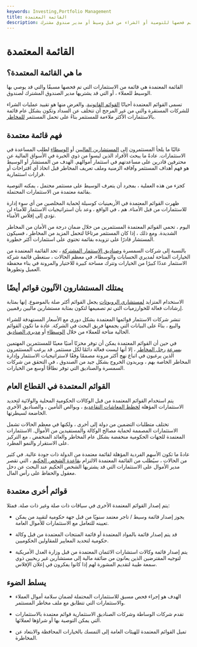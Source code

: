 ```yaml
---
keywords: Investing,Portfolio Management
title: القائمة المعتمدة
description: القائمة المعتمدة هي مجموعة مختارة من الاستثمارات التي تم فحصها للتوصية أو الشراء من قبل وسيط أو مدير صندوق مشترك.
---
```


# القائمة المعتمدة
## ما هي القائمة المعتمدة؟

القائمة المعتمدة هي قائمة من الاستثمارات التي تم فحصها مسبقًا والتي قد يوصي بها الوسيط للعملاء ، أو التي قد يشتريها مدير الصندوق المشترك لصندوق.

تسمى القوائم المعتمدة أحيانًا [القوائم القانونية](/legallist). والغرض منها هو تقييد عمليات الشراء للشركات المستقرة والتي من غير المرجح أن تتخلف عن السداد وتكون بشكل عام قائمة بالاستثمارات الأكثر ملاءمة للمستثمر بناءً على تحمل المستثمر [للمخاطر](/risktolerance).

## فهم قائمة معتمدة

غالبًا ما يلجأ المستثمرون إلى [المستشارين الماليين](/financial-advisor) أو [الوسطاء](/broker) لطلب المساعدة في الاستثمارات. عادةً ما يبحث الأفراد الذين ليسوا من ذوي الخبرة في الأسواق المالية عن محترفين قادرين على مساعدتهم في استثمار أموالهم. الهدف من المستشار أو الوسيط هو فهم أهداف المستثمر وآفاقه الزمنية وملف تعريف المخاطر قبل اتخاذ أي اقتراحات أو قرارات استثمارية.

كجزء من هذه العملية ، بمجرد أن يتعرف الوسيط على مستثمر محتمل ، يمكنه التوصية بقائمة معتمدة من الاستثمارات المحتملة.

ظهرت القوائم المعتمدة في الأربعينيات كوسيلة لحماية المخلصين من أي سوء إدارة للاستثمارات من قبل الأمناء. هم ، في الواقع ، وعد بأن استراتيجيات الاستثمار للأمناء لن تؤدي إلى إفلاس الأمناء.

اليوم ، تحمي القوائم المعتمدة المستثمرين من خلال ضمان درجة من الأمان من المخاطر الشديدة. ومع ذلك ، إذا كان المستثمر مرتاحًا لتحمل المزيد من المخاطر ، فسيكون المستشار قادرًا على تزويده بقائمة تحتوي على استثمارات أكثر خطورة.

بالنسبة إلى شركات السمسرة [وصناديق الاستثمار المشتركة](/mutualfund) ، تحد القائمة المعتمدة من الخيارات المتاحة لمديري الحسابات والوسطاء. في معظم الحالات ، ستغطي قائمة شركة الاستثمار عددًا كبيرًا من الخيارات وتترك مساحة كبيرة للاختيار والمرونة في بناء محفظة العميل وتطورها.

## يمتلك المستشارون الآليون قوائم أيضًا

الاستخدام المتزايد [لمستشاري الروبوتات](/roboadvisor-roboadviser) يجعل القوائم أكثر صلة بالموضوع. إنها بمثابة إرشادات فعالة للخوارزميات التي تم تصميمها لتكون بمثابة مستشارين ماليين رقميين.

تنشر شركات الاستثمار قوائمها المعتمدة بشكل دوري مع الأسعار المستهدفة للشراء والبيع ، بناءً على البيانات التي يجمعها فريق البحث في الشركة. عادة ما تكون القوائم الحالية متاحة للعملاء من خلال [الوسطاء](/broker) أو [مديري الصناديق](/fundmanager).

في حين أن القوائم المعتمدة يمكن أن توفر مخزنًا أمنيًا معينًا للمستثمرين المهتمين [بسرعة](/riskmanagement) [رجل المخاطر](/riskmanagement) ، إلا أنها ليست فعالة دائمًا لكل مستثمر. قد يرغب المستثمرون الذين يرغبون في اتباع نهج أكثر مرونة مصممًا وفقًا لاستراتيجيات الاستثمار وإدارة المخاطر الخاصة بهم ، ويريدون الخروج بشكل جيد من الصندوق ، في التحقق من شركات السمسرة والصناديق التي توفر نطاقًا أوسع من الخيارات.

## القوائم المعتمدة في القطاع العام

يتم استخدام القوائم المعتمدة من قبل الوكالات الحكومية المحلية والولائية لتحديد الاستثمارات المؤهلة [لخطط المعاشات التقاعدية](/pensionplan) ، وبوالص التأمين ، والصناديق الأخرى الخاضعة لسيطرتها.

تختلف متطلبات التضمين من دولة إلى أخرى ، ولكنها في معظم الحالات تشمل الاستثمارات المصممة لحماية مصالح الوكالة والمستفيدين من الأموال. الاستثمارات المعتمدة للجهات الحكومية منخفضة بشكل عام المخاطر والعائد المنخفض ، مع التركيز على الاستقرار والنمو المطرد.

عادةً ما تكون الأسهم الفردية المؤهلة لقائمة معتمدة من الدولة ذات جودة عالية. في كثير من الحالات ، سيُطلب من القائمة المعتمدة الالتزام [بقاعدة الشخص الحكيم](/prudentmanrule) ، التي تقصر مدير الأموال على الاستثمارات التي قد يشتريها الشخص الحكيم عند البحث عن دخل معقول والحفاظ على رأس المال.

## قوائم أخرى معتمدة

يتم إصدار القوائم المعتمدة الأخرى في سياقات ذات صلة وغير ذات صلة. فمثلا:

- يجوز إصدار قائمة وسيط / تاجر معتمد سنويًا من قبل جهة حكومية لتقييد من يمكن تعيينه للتعامل مع الاستثمارات للأموال العامة.

- قد يتم إصدار قائمة بالمواد المعتمدة أو قائمة المنتجات المعتمدة من قبل وكالة حكومية لتحديد المعايير للمقاولين الحكوميين.

- يتم إصدار قائمة وكالات استشارات الائتمان المعتمدة من قبل وزارة العدل الأمريكية لتوجيه المقترضين الذين يعانون من ضائقة مالية إلى مستشارين غير ربحيين ذوي سمعة طيبة لتقديم المشورة لهم إذا كانوا يفكرون في إعلان الإفلاس.

## يسلط الضوء

- الهدف هو إجراء فحص مسبق للاستثمارات المحتملة لضمان سلامة أموال العملاء والاستثمارات التي تتطابق مع ملف مخاطر المستثمر.

- تقدم شركات الوساطة وشركات الصناديق الاستثمارية قوائم معتمدة بالاستثمارات التي يمكن التوصية بها أو شراؤها لعملائها.

- تميل القوائم المعتمدة للهيئات العامة إلى التمسك بالخيارات المحافظة والابتعاد عن المخاطرة.

